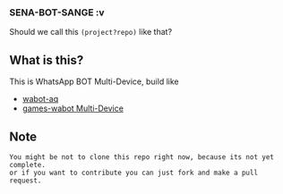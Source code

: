 ### SENA-BOT-SANGE :v
Should we call this `(project?repo)` like that?

## What is this?

This is WhatsApp BOT Multi-Device, build like </br>

- [wabot-aq](https://github.com/Nurutomo/wabot-aq) </br>
- [games-wabot Multi-Device](https://github.com/BochilGaming/games-wabot/tree/multi-device) 
## Note

`You might be not to clone this repo right now, because its not yet complete.` </br>
`or if you want to contribute you can just fork and make a pull request.`

